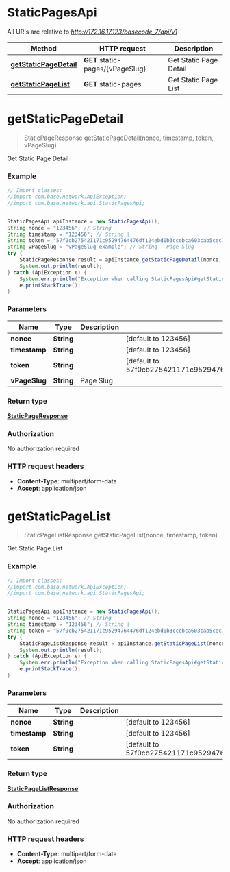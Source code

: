 # StaticPagesApi

All URIs are relative to *http://172.16.17.123/basecode_7/api/v1*

Method | HTTP request | Description
------------- | ------------- | -------------
[**getStaticPageDetail**](StaticPagesApi.md#getStaticPageDetail) | **GET** static-pages/{vPageSlug} | Get Static Page Detail
[**getStaticPageList**](StaticPagesApi.md#getStaticPageList) | **GET** static-pages | Get Static Page List


<a name="getStaticPageDetail"></a>
# **getStaticPageDetail**
> StaticPageResponse getStaticPageDetail(nonce, timestamp, token, vPageSlug)

Get Static Page Detail

### Example
```java
// Import classes:
//import com.base.network.ApiException;
//import com.base.network.api.StaticPagesApi;


StaticPagesApi apiInstance = new StaticPagesApi();
String nonce = "123456"; // String | 
String timestamp = "123456"; // String | 
String token = "57f0cb275421171c95294764476df124ebd0b3ccebca603cab5cec795c480238"; // String | 
String vPageSlug = "vPageSlug_example"; // String | Page Slug
try {
    StaticPageResponse result = apiInstance.getStaticPageDetail(nonce, timestamp, token, vPageSlug);
    System.out.println(result);
} catch (ApiException e) {
    System.err.println("Exception when calling StaticPagesApi#getStaticPageDetail");
    e.printStackTrace();
}
```

### Parameters

Name | Type | Description  | Notes
------------- | ------------- | ------------- | -------------
 **nonce** | **String**|  | [default to 123456]
 **timestamp** | **String**|  | [default to 123456]
 **token** | **String**|  | [default to 57f0cb275421171c95294764476df124ebd0b3ccebca603cab5cec795c480238]
 **vPageSlug** | **String**| Page Slug |

### Return type

[**StaticPageResponse**](StaticPageResponse.md)

### Authorization

No authorization required

### HTTP request headers

 - **Content-Type**: multipart/form-data
 - **Accept**: application/json

<a name="getStaticPageList"></a>
# **getStaticPageList**
> StaticPageListResponse getStaticPageList(nonce, timestamp, token)

Get Static Page List

### Example
```java
// Import classes:
//import com.base.network.ApiException;
//import com.base.network.api.StaticPagesApi;


StaticPagesApi apiInstance = new StaticPagesApi();
String nonce = "123456"; // String | 
String timestamp = "123456"; // String | 
String token = "57f0cb275421171c95294764476df124ebd0b3ccebca603cab5cec795c480238"; // String | 
try {
    StaticPageListResponse result = apiInstance.getStaticPageList(nonce, timestamp, token);
    System.out.println(result);
} catch (ApiException e) {
    System.err.println("Exception when calling StaticPagesApi#getStaticPageList");
    e.printStackTrace();
}
```

### Parameters

Name | Type | Description  | Notes
------------- | ------------- | ------------- | -------------
 **nonce** | **String**|  | [default to 123456]
 **timestamp** | **String**|  | [default to 123456]
 **token** | **String**|  | [default to 57f0cb275421171c95294764476df124ebd0b3ccebca603cab5cec795c480238]

### Return type

[**StaticPageListResponse**](StaticPageListResponse.md)

### Authorization

No authorization required

### HTTP request headers

 - **Content-Type**: multipart/form-data
 - **Accept**: application/json

